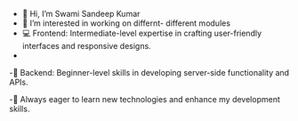 - 👋 Hi, I’m Swami Sandeep Kumar
- 👀 I’m interested in working on differnt- different modules
- 💻 Frontend: Intermediate-level expertise in crafting user-friendly interfaces and responsive designs.
- 
-🔧 Backend: Beginner-level skills in developing server-side functionality and APIs.

-🌱 Always eager to learn new technologies and enhance my development skills.

